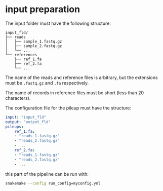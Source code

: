 # input preparation

The input folder must have the following structure:

```
input_fld/
├── reads
│   ├── sample_1.fastq.gz
│   ├── sample_2.fastq.gz
│   └── ...
└── references
    ├── ref_1.fa
    ├── ref_2.fa
    └── ...
```

The name of the reads and reference files is arbitrary, but the extensions must be `.fastq.gz` and `.fa` respectively.

The name of records in reference files must be short (less than 20 characters).

The configuration file for the pileup must have the structure:
```yaml
input: "input_fld"
output: "output_fld"
pileups:
    ref_1.fa:
    - "reads_1.fastq.gz"
    - "reads_2.fastq.gz"
    - ...
    ref_2.fa:
    - "reads_1.fastq.gz"
    - "reads_2.fastq.gz"
    - ...
```

this part of the pipeline can be run with:
```bash
snakemake --config run_config=myconfig.yml
```
